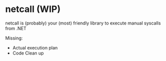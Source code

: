 # netcall (WIP)

netcall is (probably) your (most) friendly library to execute manual syscalls from .NET

Missing: 
* Actual execution plan
* Code Clean up
